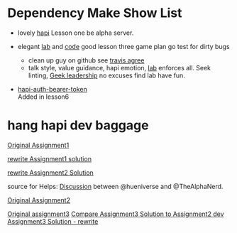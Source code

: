 # Dependency Make Show List 

* lovely [hapi](https://github.com/hapijs/hapi)
  Lesson one be alpha server. 
   
* elegant [lab](https://github.com/hapijs/lab) and [code](https://github.com/hapijs/lab)
  good lesson three game plan
  go test for dirty bugs 
  - clean up guy on github see [travis agree](https://travis-ci.org)
  - talk style, value guidance, hapi emotion,
    [lab](https://github.com/hapijs/lab) enforces all.
    Seek linting, [Geek leadership](https://github.com/geek) no excuses find lab have fun.  

* [hapi-auth-bearer-token](https://www.npmjs.com/package/hapi-auth-bearer-token)<br/>
  Added in lesson6

#  hang hapi dev baggage 

[Original Assignment1](https://github.com/hapijs/university/issues/1)<br/>

[rewrite Assignment1 solution](https://github.com/zoe-1/university-rewrite/commit/25a6639113f69b7ce5e7057642e78b183d11dd16)<br/>


[rewrite Assignment2 Solution](https://github.com/zoe-1/university-rewrite/commit/49aeb99def5464ad7f4886d0c27346d9176ca856)<br/>

source for Helps: [Discussion](https://github.com/hapijs/university/issues/43) between @hueniverse and @TheAlphaNerd.<br/>

[Original Assignment2](https://github.com/hapijs/university/issues/43)

[Original assignment3](https://github.com/hapijs/university/issues/79)
[Compare Assignment3 Solution to Assignment2 dev](https://github.com/zoe-1/university-dev/compare/v0.1.2...v0.1.3)<br/>
[Assignment3 Solution - rewrite](https://github.com/zoe-1/university-rewrite/commit/7cd9e6177863c967c9a7804868ca15643642f85e)
